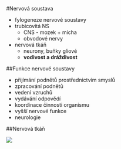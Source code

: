 #Nervová soustava
* fylogeneze nervové soustavy
* trubicovitá NS
    - CNS - mozek + mícha
    - obvodové nervy
* nervová tkáň
    - neurony, buňky gliové
    - **vodivost a dráždivost**


##Funkce nervové soustavy
* přijímání podnětů prostřednictvím smyslů
* zpracování podnětů
* vedení vzruchů
* vydávání odpovědí
* koordinace činnosti organismu
* vyšší nervové funkce
* neurologie

##Nervová tkáň

![]("https://upload.wikimedia.org/wikipedia/commons/thumb/8/83/Neuron_(cesky)-1.svg/1280px-Neuron_(cesky)-1.svg.png")
